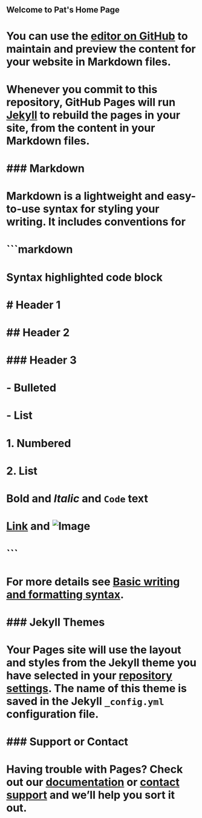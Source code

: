 ## Welcome to Pat's Home Page
# 
# You can use the [editor on GitHub](https://github.com/patlinkit/patlinkit.github.io/edit/main/index.md) to maintain and preview the content for your website in Markdown files.
# 
# Whenever you commit to this repository, GitHub Pages will run [Jekyll](https://jekyllrb.com/) to rebuild the pages in your site, from the content in your Markdown files.
# 
# ### Markdown
# 
# Markdown is a lightweight and easy-to-use syntax for styling your writing. It includes conventions for
# 
# ```markdown
# Syntax highlighted code block
# 
# # Header 1
# ## Header 2
# ### Header 3
# 
# - Bulleted
# - List
# 
# 1. Numbered
# 2. List
# 
# **Bold** and _Italic_ and `Code` text
# 
# [Link](url) and ![Image](src)
# ```
# 
# For more details see [Basic writing and formatting syntax](https://docs.github.com/en/github/writing-on-github/getting-started-with-writing-and-formatting-on-github/basic-writing-and-formatting-syntax).
# 
# ### Jekyll Themes
# 
# Your Pages site will use the layout and styles from the Jekyll theme you have selected in your [repository settings](https://github.com/patlinkit/patlinkit.github.io/settings/pages). The name of this theme is saved in the Jekyll `_config.yml` configuration file.
# 
# ### Support or Contact
# 
# Having trouble with Pages? Check out our [documentation](https://docs.github.com/categories/github-pages-basics/) or [contact support](https://support.github.com/contact) and we’ll help you sort it out.
